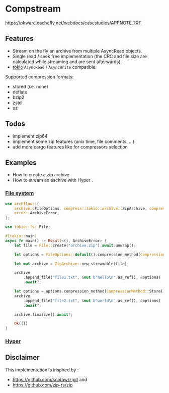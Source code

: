 # Compstream


https://pkware.cachefly.net/webdocs/casestudies/APPNOTE.TXT


## Features
- Stream on the fly an archive from multiple AsyncRead objects.
- Single read / seek free implementation (the CRC and file size are calculated while streaming and are sent afterwards).
- [tokio](https://docs.rs/tokio/latest/tokio/io/index.html) `AsyncRead` / `AsyncWrite` compatible. 

Supported compression formats:
 - stored (i.e. none)
 - deflate
 - bzip2
 - zstd
 - xz

## Todos

- implement zip64
- implement some zip features (unix time, file comments, ...)
- add more cargo features like for compressors selection

## Examples

- How to create a zip archive
- How to stream an aschive with Hyper
.
### [File system](examples/fs.rs)

```rust
use archflow::{
    archive::FileOptions, compress::tokio::archive::ZipArchive, compression::CompressionMethod,
    error::ArchiveError,
};

use tokio::fs::File;

#[tokio::main]
async fn main() -> Result<(), ArchiveError> {
    let file = File::create("archive.zip").await.unwrap();

    let options = FileOptions::default().compression_method(CompressionMethod::Deflate());

    let mut archive = ZipArchive::new_streamable(file);

    archive
        .append_file("file1.txt", &mut b"hello\n".as_ref(), &options)
        .await?;

    let options = options.compression_method(CompressionMethod::Store());
    archive
        .append_file("file2.txt", &mut b"world\n".as_ref(), &options)
        .await?;

    archive.finalize().await?;

    Ok(())
}
```

### [Hyper](examples/hyper.rs)


## Disclaimer

This implementation is inspired by : 
 - https://github.com/scotow/zipit and
 - https://github.com/zip-rs/zip

